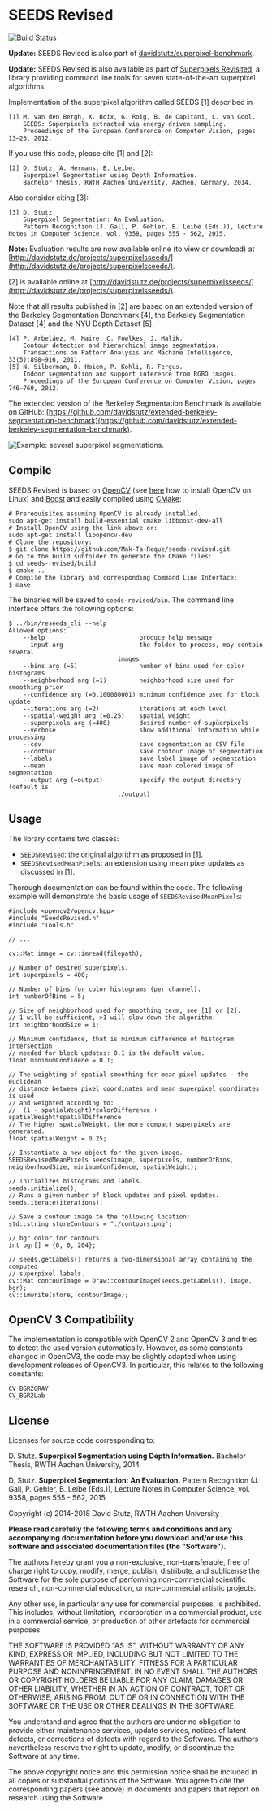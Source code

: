 # SEEDS Revised

[![Build Status](https://travis-ci.org/davidstutz/seeds-revised.svg?branch=master)](https://travis-ci.org/davidstutz/seeds-revised)

**Update:** SEEDS Revised is also part of [davidstutz/superpixel-benchmark](https://github.com/davidstutz/superpixel-benchmark).

**Update:** SEEDS Revised is also available as part of [Superpixels Revisited](https://github.com/davidstutz/superpixels-revisited), a library providing command line tools for seven state-of-the-art superpixel algorithms.

Implementation of the superpixel algorithm called SEEDS [1] described in

    [1] M. van den Bergh, X. Boix, G. Roig, B. de Capitani, L. van Gool.
        SEEDS: Superpixels extracted via energy-driven sampling.
        Proceedings of the European Conference on Computer Vision, pages 13–26, 2012.

If you use this code, please cite [1] and [2]:

    [2] D. Stutz, A. Hermans, B. Leibe.
        Superpixel Segmentation using Depth Information.
        Bachelor thesis, RWTH Aachen University, Aachen, Germany, 2014.

Also consider citing [3]:

	[3] D. Stutz.
		Superpixel Segmentation: An Evaluation.
		Pattern Recognition (J. Gall, P. Gehler, B. Leibe (Eds.)), Lecture Notes in Computer Science, vol. 9358, pages 555 - 562, 2015.
		
**Note:** Evaluation results are now available online (to view or download) at [http://davidstutz.de/projects/superpixelsseeds/](http://davidstutz.de/projects/superpixelsseeds/).

[2] is available online at [http://davidstutz.de/projects/superpixelsseeds/](http://davidstutz.de/projects/superpixelsseeds/).

Note that all results published in [2] are based on an extended version of the Berkeley Segmentation Benchmark [4], the Berkeley Segmentation Dataset [4] and the NYU Depth Dataset [5].

    [4] P. Arbeláez, M. Maire, C. Fowlkes, J. Malik.
        Contour detection and hierarchical image segmentation.
        Transactions on Pattern Analysis and Machine Intelligence, 33(5):898–916, 2011.
    [5] N. Silberman, D. Hoiem, P. Kohli, R. Fergus.
        Indoor segmentation and support inference from RGBD images.
        Proceedings of the European Conference on Computer Vision, pages 746–760, 2012.

The extended version of the Berkeley Segmentation Benchmark is available on GitHub: [https://github.com/davidstutz/extended-berkeley-segmentation-benchmark](https://github.com/davidstutz/extended-berkeley-segmentation-benchmark).

![Example: several superpixel segmentations.](screenshot.png?raw=true "Example: several superpixel segmentations")

## Compile

SEEDS Revised is based on [OpenCV](http://opencv.org/) (see [here](http://docs.opencv.org/doc/tutorials/introduction/linux_install/linux_install.html#linux-installation) how to install OpenCV on Linux) and [Boost](http://www.boost.org/) and easily compiled using [CMake](http://www.cmake.org/):
    
    # Prerequisites assuming OpenCV is already installed.
    sudo apt-get install build-essential cmake libboost-dev-all
    # Install OpenCV using the link above or:
    sudo apt-get install libopencv-dev
    # Clone the repository:
    $ git clone https://github.com/Mak-Ta-Reque/seeds-revised.git
    # Go to the build subfolder to generate the CMake files:
    $ cd seeds-revised/build
    $ cmake ..
    # Compile the library and corresponding Command Line Interface:
    $ make

The binaries will be saved to `seeds-revised/bin`. The command line interface offers the following options:

    $ ../bin/reseeds_cli --help
    Allowed options:
        --help                          produce help message
        --input arg                     the folder to process, may contain several 
                                  images
        --bins arg (=5)                 number of bins used for color histograms
        --neighborhood arg (=1)         neighborhood size used for smoothing prior
        --confidence arg (=0.100000001) minimum confidence used for block update
        --iterations arg (=2)           iterations at each level
        --spatial-weight arg (=0.25)    spatial weight
        --superpixels arg (=400)        desired number of supüerpixels
        --verbose                       show additional information while processing
        --csv                           save segmentation as CSV file
        --contour                       save contour image of segmentation
        --labels                        save label image of segmentation
        --mean                          save mean colored image of segmentation
        --output arg (=output)          specify the output directory (default is 
                                  ./output)

## Usage

The library contains two classes:

* `SEEDSRevised`: the original algorithm as proposed in [1].
* `SEEDSRevisedMeanPixels`: an extension using mean pixel updates as discussed in [1].

Thorough documentation can be found within the code. The following example will demonstrate the basic usage of `SEEDSRevisedMeanPixels`:

    #include <opencv2/opencv.hpp>
    #include "SeedsRevised.h"
    #include "Tools.h"

    // ...

    cv::Mat image = cv::imread(filepath);
    
    // Number of desired superpixels.
    int superpixels = 400;
    
    // Number of bins for color histograms (per channel).
    int numberOfBins = 5;
    
    // Size of neighborhood used for smoothing term, see [1] or [2].
    // 1 will be sufficient, >1 will slow down the algorithm.
    int neighborhoodSize = 1;
    
    // Minimum confidence, that is minimum difference of histogram intersection
    // needed for block updates: 0.1 is the default value.
    float minimumConfidene = 0.1;
    
    // The weighting of spatial smoothing for mean pixel updates - the euclidean
    // distance between pixel coordinates and mean superpixel coordinates is used
    // and weighted according to:
    //  (1 - spatialWeight)*colorDifference + spatialWeight*spatialDifference
    // The higher spatialWeight, the more compact superpixels are generated.
    float spatialWeight = 0.25;
    
    // Instantiate a new object for the given image.
    SEEDSRevisedMeanPixels seeds(image, superpixels, numberOfBins, neighborhoodSize, minimumConfidence, spatialWeight);

    // Initializes histograms and labels.
    seeds.initialize();
    // Runs a given number of block updates and pixel updates.
    seeds.iterate(iterations);
    
    // Save a contour image to the following location:
    std::string storeContours = "./contours.png";

    // bgr color for contours:
    int bgr[] = {0, 0, 204};
    
    // seeds.getLabels() returns a two-dimensional array containing the computed
    // superpixel labels.
    cv::Mat contourImage = Draw::contourImage(seeds.getLabels(), image, bgr);
    cv::imwrite(store, contourImage);

## OpenCV 3 Compatibility

The implementation is compatible with OpenCV 2 and OpenCV 3 and tries to detect the used version automatically. However, as some constants changed in OpenCV3, the code may be slightly adapted when using development releases of OpenCV3. In particular, this relates to the following constants:

    CV_BGR2GRAY
    CV_BGR2Lab

## License

Licenses for source code corresponding to:

D. Stutz. **Superpixel Segmentation using Depth Information.** Bachelor Thesis, RWTH Aachen University, 2014.

D. Stutz. **Superpixel Segmentation: An Evaluation.** Pattern Recognition (J. Gall, P. Gehler, B. Leibe (Eds.)), Lecture Notes in Computer Science, vol. 9358, pages 555 - 562, 2015.

Copyright (c) 2014-2018 David Stutz, RWTH Aachen University

**Please read carefully the following terms and conditions and any accompanying documentation before you download and/or use this software and associated documentation files (the "Software").**

The authors hereby grant you a non-exclusive, non-transferable, free of charge right to copy, modify, merge, publish, distribute, and sublicense the Software for the sole purpose of performing non-commercial scientific research, non-commercial education, or non-commercial artistic projects.

Any other use, in particular any use for commercial purposes, is prohibited. This includes, without limitation, incorporation in a commercial product, use in a commercial service, or production of other artefacts for commercial purposes.

THE SOFTWARE IS PROVIDED "AS IS", WITHOUT WARRANTY OF ANY KIND, EXPRESS OR IMPLIED, INCLUDING BUT NOT LIMITED TO THE WARRANTIES OF MERCHANTABILITY, FITNESS FOR A PARTICULAR PURPOSE AND NONINFRINGEMENT. IN NO EVENT SHALL THE AUTHORS OR COPYRIGHT HOLDERS BE LIABLE FOR ANY CLAIM, DAMAGES OR OTHER LIABILITY, WHETHER IN AN ACTION OF CONTRACT, TORT OR OTHERWISE, ARISING FROM, OUT OF OR IN CONNECTION WITH THE SOFTWARE OR THE USE OR OTHER DEALINGS IN THE SOFTWARE.

You understand and agree that the authors are under no obligation to provide either maintenance services, update services, notices of latent defects, or corrections of defects with regard to the Software. The authors nevertheless reserve the right to update, modify, or discontinue the Software at any time.

The above copyright notice and this permission notice shall be included in all copies or substantial portions of the Software. You agree to cite the corresponding papers (see above) in documents and papers that report on research using the Software.
